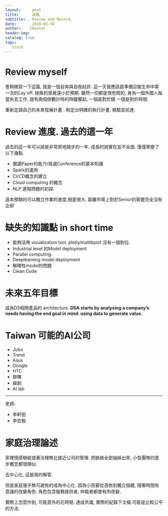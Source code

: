 ```yaml
---
layout:     post
title:      返美
subtitle:   Review and Record. 
date:       2020-05-30
author:    Chester
header-img: 
catalog: true
tags:
   Stock
---
```



# Review myself
會稍微寫一下這篇, 就是一個自爽與自我起許. 這一天我應該是準備迎接生命中第一次的Lay off. 挫敗的感覺遠小於預期. 雖然一切都是很危險的,  身為一個外國人每當失去工作,  就有兩個倒數計時的時鐘響起, 一個是對於錢 一個是對於時間. 

重新定調自己的未來發展計畫 . 制定出明確的執行計畫. 檢驗並前進.

# Review 進度. 過去的這一年

過去的這一年可以說是非常原地踏步的一年.  成長的說實在並不全面. 僅僅掌握了以下幾點.

- 閱讀Paper的能力/挑選Conference的基本知識
- Spark的運用
- CI/CD概念的建立
- Cloud computing 的概念
- NLP 進階問題的初探

遠本預期的可以獨立作業的進度,相差很大. 距離市場上對於Senior的需要完全沒有企即

# 缺失的知識點 in short time

- 能夠活用 visualization tool. plotly/matlibplot 沒有一個到位.
- Industrial level 的Model deployment
- Parallel computing.
- Deeplearning model deployment
- 解釋性model的問題
- Clean Code

# 未來五年目標
成為DS相關產品的 architecture. 
**DSA starts by analysing a company’s needs having the end goal in mind: using data to generate value.**


# Taiwan 可能的AI公司
- Jubo
- Trend
- Asus
- Google
- HTC
- 群暉
- 緯創
- AI lab
----
老師:
- 李軒田
- 李宏毅

# 家庭治理論述

 家裡情感聯結或著治理無比接近公司的管理.
把脈絡全部抽掉出來, 小型團隊的進步概念都很類似. 

去中心化, 這是我的解答.

但是家庭幾乎無可避免的成為中心化.
因為小孩要從憑依到獨立個體, 隨著時間有意識的改變角色.
角色包含服務提供者, 仲裁者都會有所改變.

實際上怎麼作到, 可能意外的花時間. 
達成共識, 實際的紀錄下文檔.可能是比較公平的方法. 






<!--stackedit_data:
eyJoaXN0b3J5IjpbLTEwODIwNTA0NDMsLTEwNTYzMTUxOTEsNT
UwODk2MDM4LDU1MTIyOTgzNiwtNjQ2Nzc2ODIsNzg3NTQ1Miwt
MTk4MTQ5MjY0MCw3ODU3MzQzMjYsLTE1NzY0NDg1MTksLTc4OD
kyMDQzOF19
-->